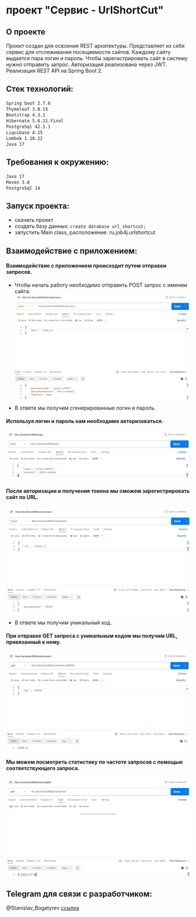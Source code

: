 # проект "Сервис - UrlShortCut"

## О проекте 

Проект создан для освоения REST архитектуры.
Представляет из себя сервис для отслеживания посещяемости сайтов. Каждому сайту выдается пара логин и пароль.
Чтобы зарегистрировать сайт в систему нужно отправить запрос. Авторизация реализована через JWT.
Реализация REST API на Spring Boot 2.

## Стек технологий:

    Spring boot 2.7.6
    Thymeleaf 3.0.15
    Bootstrap 4.3.1
    Hibernate 5.6.11.Final
    PostgreSql 42.5.1
    Liquibase 4.15
    Lombok 1.18.22
    Java 17

## Требования к окружению:

    Java 17
    Maven 3.8
    PostgreSql 14

## Запуск проекта:

- скачать проект
- создать базу данных: ```create database url_shortcut;```
- запустить Main class, расположение: ru.job4j.urlshortcut

## Взаимодействие с приложением:

#### Взаимодействие с приложением происходит путем отправки запросов.
- Чтобы начать работу необходимо отправить POST запрос с именем сайта.
![](files/1.jpg)
- В ответе мы получим сгенерированные логин и пароль.

#### Используя логин и пароль нам необходимо авторизоваться.
![](files/2.jpg)

#### После авторизации и получения токена мы сможем зарегистрировать сайт по URL.
![](files/3.jpg)
- В ответе мы получим уникальный код.

#### При отвравке GET запроса с уникальным кодом мы получим URL, привязанный к нему.
![](files/4.jpg)

#### Мы можем посмотреть статистику по частоте запросов с помощью соответствующего запроса.
![](files/5.jpg)

## Telegram для связи с разработчиком:

@Stanislav_Bogatyrev
[ссылка](https://t.me/Stanislav_Bogatyrev)